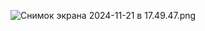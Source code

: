 ![Снимок экрана 2024-11-21 в 17.49.47.png](..%2F..%2F..%2F..%2F..%2Fvar%2Ffolders%2F2_%2Fj_8z3n097vx167q47bjhykgr0000gn%2FT%2FTemporaryItems%2FNSIRD_screencaptureui_CF9qXR%2F%D0%A1%D0%BD%D0%B8%D0%BC%D0%BE%D0%BA%20%D1%8D%D0%BA%D1%80%D0%B0%D0%BD%D0%B0%202024-11-21%20%D0%B2%2017.49.47.png)